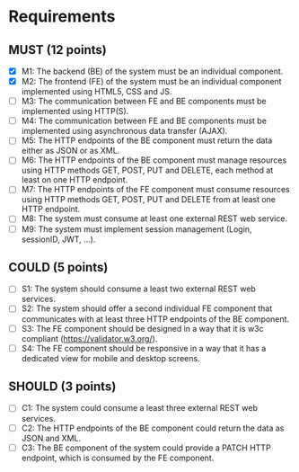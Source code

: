 # Requirements
## MUST (12 points)
- [x] M1: The backend (BE) of the system must be an individual component.
- [x] M2: The frontend (FE) of the system must be an individual component implemented using HTML5, CSS and JS.
- [ ] M3: The communication between FE and BE components must be implemented using HTTP(S).
- [ ] M4: The communication between FE and BE components must be implemented using asynchronous data transfer (AJAX).
- [ ] M5: The HTTP endpoints of the BE component must return the data either as JSON or as XML.
- [ ] M6: The HTTP endpoints of the BE component must manage resources using HTTP methods GET, POST, PUT and DELETE, each method at least on one HTTP endpoint.
- [ ] M7: The HTTP endpoints of the FE component must consume resources using HTTP methods GET, POST, PUT and DELETE from at least one HTTP endpoint.
- [ ] M8: The system must consume at least one external REST web service.
- [ ] M9: The system must implement session management (Login, sessionID, JWT, ...).
## COULD (5 points)
- [ ] S1: The system should consume a least two external REST web services.
- [ ] S2: The system should offer a second individual FE component that communicates with at least three HTTP endpoints of the BE component.
- [ ] S3: The FE component should be designed in a way that it is w3c compliant (https://validator.w3.org/).
- [ ] S4: The FE component should be responsive in a way that it has a dedicated view for mobile and desktop screens.
## SHOULD (3 points)
- [ ] C1: The system could consume a least three external REST web services.
- [ ] C2: The HTTP endpoints of the BE component could return the data as JSON and XML.
- [ ] C3: The BE component of the system could provide a PATCH HTTP endpoint, which is consumed by the FE component.
